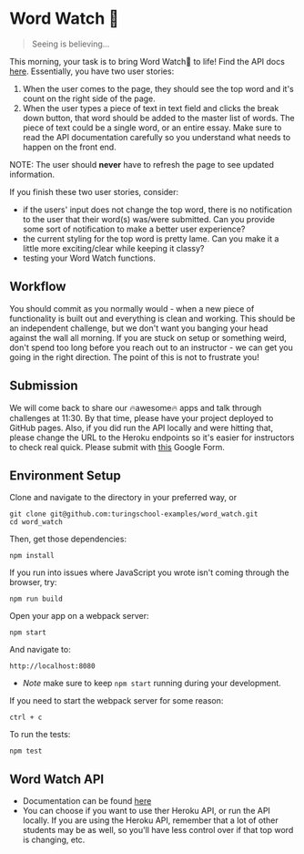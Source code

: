 # Word Watch 👀

> Seeing is believing...

This morning, your task is to bring Word Watch👀 to life! Find the API docs [here](https://github.com/turingschool-examples/word-watch-api). Essentially, you have two user stories:

1. When the user comes to the page, they should see the top word and it's count on the right side of the page.
2. When the user types a piece of text in text field and clicks the break down button, that word should be added to the master list of words. The piece of text could be a single word, or an entire essay. Make sure to read the API documentation carefully so you understand what needs to happen on the front end.

NOTE: The user should **never** have to refresh the page to see updated information.

If you finish these two user stories, consider:

- if the users' input does not change the top word, there is no notification to the user that their word(s) was/were submitted. Can you provide some sort of notification to make a better user experience?
- the current styling for the top word is pretty lame. Can you make it a little more exciting/clear while keeping it classy?
- testing your Word Watch functions.

## Workflow

You should commit as you normally would - when a new piece of functionality is built out and everything is clean and working. This should be an independent challenge, but we don't want you banging your head against the wall all morning. If you are stuck on setup or something weird, don't spend too long before you reach out to an instructor - we can get you going in the right direction. The point of this is not to frustrate you!

## Submission

We will come back to share our 🔥awesome🔥 apps and talk through challenges at 11:30. By that time, please have your project deployed to GitHub pages. Also, if you did run the API locally and were hitting that, please change the URL to the Heroku endpoints so it's easier for instructors to check real quick. Please submit with [this](https://goo.gl/forms/5JWcfa7xK3Tpll7I3) Google Form.


## Environment Setup

Clone and navigate to the directory in your preferred way, or

```shell
git clone git@github.com:turingschool-examples/word_watch.git
cd word_watch
```

Then, get those dependencies:

```shell
npm install
```

If you run into issues where JavaScript you wrote isn't coming through the browser, try:

```shell
npm run build
```

Open your app on a webpack server:

```shell
npm start
```

And navigate to:

```
http://localhost:8080
```

  * *Note* make sure to keep `npm start` running during your development.

If you need to start the webpack server for some reason:

```shell
ctrl + c
```

To run the tests:

```shell
npm test
```

## Word Watch API

* Documentation can be found [here](https://github.com/turingschool-examples/word-watch-api)
* You can choose if you want to use ther Heroku API, or run the API locally. If you are using the Heroku API, remember that a lot of other students may be as well, so you'll have less control over if that top word is changing, etc. 

